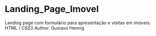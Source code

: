 # Landing_Page_Imovel
Landing page com formulário para apresentação e visitas em imóveis.
HTML / CSS3 
Author: Gustavo Hennig

